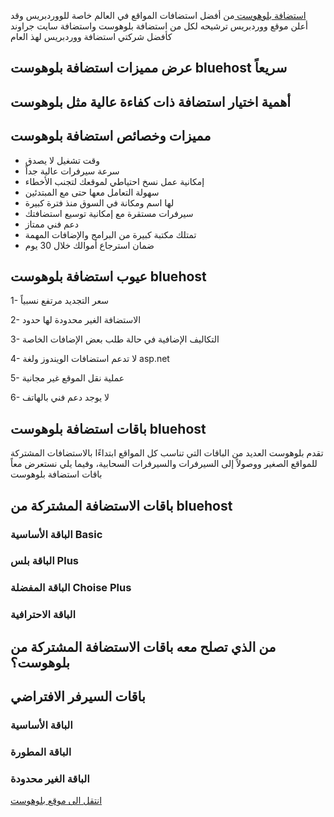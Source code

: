 [استضافة بلوهوست ](https://dekkah.com/offer/bluehost) من أفضل استضافات المواقع في العالم خاصة للووردبريس وقد أعلن موقع ووردبريس ترشيحه لكل من استضافة بلوهوست واستضافة سايت جراوند كأفضل شركتي استضافة ووردبريس لهذ العام

## عرض مميزات استضافة بلوهوست bluehost سريعاً

## أهمية اختيار استضافة ذات كفاءة عالية مثل بلوهوست

## مميزات وخصائص استضافة بلوهوست
- وقت تشغيل لا يصدق
- سرعة سيرفرات عالية جداً
- إمكانية عمل نسخ احتياطي لموقعك لتجنب الأخطاء
- سهولة التعامل معها حتى مع المبتدئين
- لها اسم ومكانة في السوق منذ فترة كبيرة
- سيرفرات مستقرة مع إمكانية توسيع استضافتك
- دعم فني ممتاز
- تمتلك مكتبة كبيرة من البرامج والإضافات المهمة
- ضمان استرجاع أموالك خلال 30 يوم
## عيوب استضافة بلوهوست bluehost
1- سعر التجديد مرتفع نسبياً

2- الاستضافة الغير محدودة لها حدود

3- التكاليف الإضافية في حالة طلب بعض الإضافات الخاصة

4- لا تدعم استضافات الويندوز ولغة asp.net

5- عملية نقل الموقع غير مجانية

6- لا يوجد دعم فني بالهاتف
## باقات استضافة بلوهوست bluehost
تقدم بلوهوست العديد من الباقات التي تناسب كل المواقع ابتداءًا بالاستضافات المشتركة للمواقع الصغير ووصولاً إلى السيرفرات والسيرفرات السحابية، وفيما يلي نستعرض معاً باقات استضافة بلوهوست
## باقات الاستضافة المشتركة من bluehost
### الباقة الأساسية Basic
### الباقة بلس Plus
### الباقة المفضلة Choise Plus
### الباقة الاحترافية
## من الذي تصلح معه باقات الاستضافة المشتركة من بلوهوست؟
## باقات السيرفر الافتراضي
### الباقة الأساسية
### الباقة المطورة
### الباقة الغير محدودة




[انتقل الى موقع بلوهوست](https://dekkah.com/offer/bluehost)
